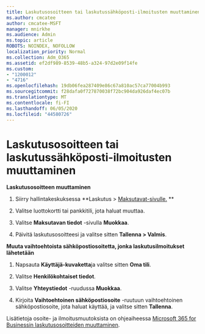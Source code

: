 ```yaml
---
title: Laskutusosoitteen tai laskutussähköposti-ilmoitusten muuttaminen
ms.author: cmcatee
author: cmcatee-MSFT
manager: mnirkhe
ms.audience: Admin
ms.topic: article
ROBOTS: NOINDEX, NOFOLLOW
localization_priority: Normal
ms.collection: Adm_O365
ms.assetid: ef2df989-8539-48b5-a324-97d2e09f14fe
ms.custom:
- "1200012"
- "4716"
ms.openlocfilehash: 19db06fea287409e86c67a810ac57ca77004b993
ms.sourcegitcommit: f28dafa0f727870038f72bc904da926daf4ec07b
ms.translationtype: MT
ms.contentlocale: fi-FI
ms.lasthandoff: 06/05/2020
ms.locfileid: "44580726"
---
```

# <a name="change-billing-address-or-billing-email-notifications"></a>Laskutusosoitteen tai laskutussähköposti-ilmoitusten muuttaminen

**Laskutusosoitteen muuttaminen**

1. Siirry hallintakeskuksessa **Laskutus > [Maksutavat-sivulle.](https://go.microsoft.com/fwlink/p/?linkid=2018806) **

2. Valitse luottokortti tai pankkitili, jota haluat muuttaa.

3. Valitse **Maksutavan tiedot** -sivulla **Muokkaa**.

4. Päivitä laskutusosoitteesi ja valitse sitten **Tallenna > Valmis**.

**Muuta vaihtoehtoista sähköpostiosoitetta, jonka laskutusilmoitukset lähetetään** 

1. Napsauta **Käyttäjä-kuvaketta**ja valitse sitten **Oma tili**.

2. Valitse **Henkilökohtaiset tiedot**.

3. Valitse **Yhteystiedot** -ruudussa **Muokkaa**.

4. Kirjoita **Vaihtoehtoinen sähköpostiosoite** -ruutuun vaihtoehtoinen sähköpostiosoite, jota haluat käyttää, ja valitse sitten **Tallenna**.

Lisätietoja osoite- ja ilmoitusmuutoksista on ohjeaiheessa [Microsoft 365 for Businessin laskutusosoitteiden muuttaminen](https://docs.microsoft.com/microsoft-365/commerce/billing-and-payments/change-your-billing-addresses?view=o365-worldwide).
